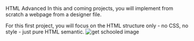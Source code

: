 HTML Advanced
In this and coming projects, you will implement from scratch a webpage from a designer file.

For this first project, you will focus on the HTML structure only - no CSS, no style - just pure HTML semantic.
![get schooled image](https://user-images.githubusercontent.com/106445167/192264699-74721c8b-14ba-4048-bf1d-998f23f0ad82.jpg)

